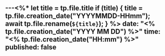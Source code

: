 ---<%* let title = tp.file.title
if (title) {
    title = tp.file.creation_date("YYYYMMDD-HHmm");
    await tp.file.rename(`${title}`);
} %>
date: "<% tp.file.creation_date("YYYY MM DD") %>"
time: "<% tp.file.creation_date("HH:mm") %>"
published: false
---

